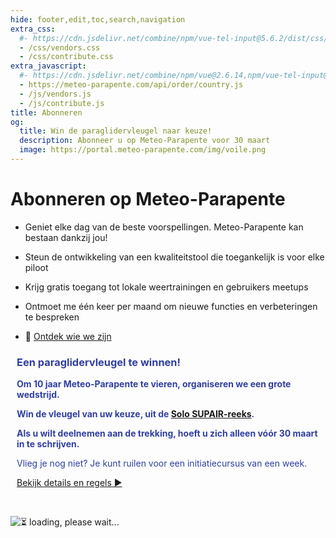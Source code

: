 ```yaml
---
hide: footer,edit,toc,search,navigation
extra_css:
  #- https://cdn.jsdelivr.net/combine/npm/vue-tel-input@5.6.2/dist/css/component.min.css,npm/vue-tel-input@5.6.2/dist/css/sprite.min.css
  - /css/vendors.css
  - /css/contribute.css
extra_javascript:
  #- https://cdn.jsdelivr.net/combine/npm/vue@2.6.14,npm/vue-tel-input@5.6.2/dist/vue-tel-input.umd.min.js,npm/vue-resource@1.5.3/dist/vue-resource.min.js
  - https://meteo-parapente.com/api/order/country.js
  - /js/vendors.js
  - /js/contribute.js
title: Abonneren
og:
  title: Win de paraglidervleugel naar keuze!
  description: Abonneer u op Meteo-Parapente voor 30 maart
  image: https://portal.meteo-parapente.com/img/voile.png
---
```


# Abonneren op Meteo-Parapente
 
- Geniet elke dag van de beste voorspellingen. Meteo-Parapente kan bestaan dankzij jou!
 
- Steun de ontwikkeling van een kwaliteitstool die toegankelijk is voor elke piloot
 
- Krijg gratis toegang tot lokale weertrainingen en gebruikers meetups
 
- Ontmoet me één keer per maand om nieuwe functies en verbeteringen te bespreken

- 👋 <a href="/nl/about-us/" target="_blank">Ontdek wie we zijn</a>

<div style="border-left: 2px #303fa1 effen; padding-left: 10px; color: #303fa1;">
<h3>Een paraglidervleugel te winnen!</h3>

<p><strong>Om 10 jaar Meteo-Parapente te vieren, organiseren we een grote wedstrijd.</strong></p>

<p><strong>Win de vleugel van uw keuze, uit de <a href="https://www.supair.com/voiles/#category_id_160" target="_blank">Solo SUPAIR-reeks</a>.</strong></p>

<p><strong>Als u wilt deelnemen aan de trekking, hoeft u zich alleen vóór 30 maart in te schrijven.</strong></p>

<p>Vlieg je nog niet? Je kunt ruilen voor een initiatiecursus van een week.</strong></p>

<p><a href="/nl/10years/">Bekijk details en regels ►</a></p>
</div>
<br>

<script>
  const mp_form_locale = {
    locale: `nl`,
    locale_paypal: `nl_NL`,
    default_country: `NL`,
    product_contributor_title: `Bijdrager`,
    product_contributor_description: `€3 per maand <small>(12 maanden)</small>`,
    product_supporter_title: `Supporter`,
    product_supporter_description: `5€ per maand <small>(12 maanden)</small>`,
    product_small_text: `Eenmalige betaling van €### voor 12 maanden. Geen verlenging.`,
    header_coordinates: `Over u`,
    email: `Email`,
    mobile_phone: `Mobiele telefoon`,
    mobile_phone_small_text: `Alleen gebruikt om uw toegangscode te ontvangen en om deze te resetten in geval u deze verliest. Als u geen mobiele telefoon heeft, neem dan contact op met support@meteo-parapente.com`,
    payment_method: `Betaalmethode`,
    payment_card: `Kredietkaart / Debetkaart`,
    payment_proceed: `Doorgaan naar betaling ►`,
    terms_approval: `Door over te gaan tot betaling, gaat u akkoord en stemt u in met de <a href="/nl/legal/#terms" target="_blank">Algemene gebruiksvoorwaarden van Meteo-Parapente</a>, de <a href="/nl/legal/#membership" target="_blank">Specifieke abonnementsvoorwaarden</a> en het <a href="/nl/privacy/" target="_blank">Privacybeleid</a>. `,
    error_email: `Emailadres is ongeldig`,
    error_phone: `Het telefoonnummer is ongeldig`,
    error_request: `Fout: kan de server niet bereiken. Controleer uw verbinding en probeer het opnieuw.`,
    need_help: `Hebt u hulp nodig?`,
    email_us: `Schrijf een email naar <strong>support@meteo-parapente.com</strong>`,
    payment_declined: `Uw bank heeft de betaling geweigerd. Probeer het alstublieft opnieuw.`,
    payment_sepa: `SEPA-overschrijving`,
    note_transfer: `<u>Betaling via overschrijving:</u> <strong>Op de volgende pagina geven wij u een betalingskenmerk</strong> (example :  RF12-1234-1234-1234). <strong>U MOET de referentie vermelden wanneer u de overschrijving doet.</strong>. Als u vergeet de referentie aan te geven, wordt het geld automatisch terugbetaald en kan uw toegang niet worden geactiveerd.`,
    note_paypal: `<u>Betaling via PayPal:</u> Wij bieden PayPal aan voor uw gemak. Maar als u kunt, raden wij u aan een andere betaalmethode te gebruiken. De kosten die PayPal in rekening brengt zijn buitensporig hoog. Ik weet zeker dat je liever Meteo-Parapente helpt dan PayPal :)`,
    email_confirm: `Er staan geen typefouten in mijn e-mailadres. Ik heb het dubbel gecontroleerd.`,
    error_email_confirm: `Vink het vakje aan`
  };
</script>
<div id="app">
  <p v-if="!ready"><img src="/img/load.gif" class="loading" alt="⏳ loading, please wait..." /></p>
</div>
